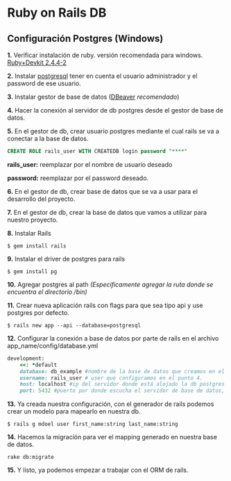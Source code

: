 # **Ruby on Rails DB**

## **Configuración Postgres (Windows)**

**1.** Verificar instalación de ruby. versión recomendada para windows. [Ruby+Devkit 2.4.4-2](https://rubyinstaller.org/downloads/)

**2.** Instalar [postgresql](https://www.postgresql.org/download/windows/)  tener en cuenta el usuario administrador y el password de ese usuario.

**3.** Instalar gestor de base de datos ([DBeaver](https://dbeaver.io/download/) *recomendado*)

**4.** Hacer la conexión al servidor de db postgres desde el gestor de base de datos.

**5.** En el gestor de db, crear usuario postgres mediante el cual rails se va a conectar a la base de datos.

```sql
CREATE ROLE rails_user WITH CREATEDB login password "****"
```
**rails_user:** reemplazar por el nombre de usuario deseado

**password:** reemplazar por el password deseado.

**6.** En el gestor de db, crear base de datos que se va a usar para el desarrollo del proyecto.

**7.** En el gestor de db, crear la base de datos que vamos a utilizar para nuestro proyecto.

**8.** 
Instalar Rails
```
$ gem install rails
```

**9.** Instalar el driver de postgres para rails
```
$ gem install pg
``` 
**10.** Agregar postgres al path *(Especificamente agregar la ruta donde se encuentra el directorio /bin)*

**11.** Crear nueva aplicación rails con flags para que sea tipo api y use postgres por defecto.
```
$ rails new app --api --database=postgresql
```
**12.** Configurar la conexión a base de datos por parte de rails en el archivo app_name/config/database.yml

```ruby
development:
    <<: *default
    database: db_example #nombre de la base de datos que creamos en el punto 6
    username: rails_user # user que configuramos en el punto 4.
    host: localhost #ip del servidor donde está alojado la db postgres
    port: 5432 #puerto por donde escucha el servidor de base de datos, para postgres el 5432 por defecto.
```

**13.** Ya creada nuestra configuración, con el generador de rails  podemos crear un modelo para mapearlo en nuestra db.
```
$ rails g mdoel user first_name:string last_name:string
```
**14.** Hacemos la migracíón para ver el mapping generado en nuestra base de datos.
```
rake db:migrate
```
**15.** Y listo, ya podemos empezar a trabajar con el ORM de rails.
